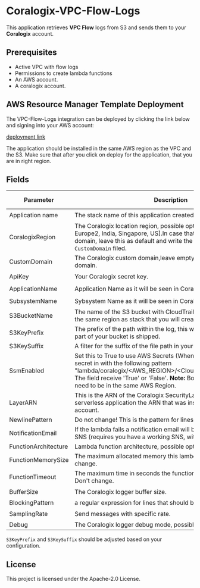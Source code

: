 # Coralogix-VPC-Flow-Logs

This application retrieves **VPC Flow** logs from S3 and sends them to your **Coralogix** account.

## Prerequisites
* Active VPC with flow logs 
* Permissions to create lambda functions
* An AWS account.
* A coralogix account.


## AWS Resource Manager Template Deployment

The VPC-Flow-Logs integration can be deployed by clicking the link below and signing into your AWS account:

[deployment link](https://us-east-1.console.aws.amazon.com/lambda/home?region=us-east-1#/create/app?applicationId=arn:aws:serverlessrepo:eu-central-1:597078901540:applications/Coralogix-VPC-Flog-Logs-S3)

The application should be installed in the same AWS region as the VPC and the S3. Make sure that after you click on deploy for the application, that you are in right region.

## Fields

| Parameter | Description | Default Value | Required |
|---|---|---|---|
| Application name | The stack name of this application created via AWS CloudFormation. |   | :heavy_check_mark: |
| CoralogixRegion | The Coralogix location region, possible options are [Europe, Europe2, India, Singapore, US].In case that you want to use Custom domain, leave this as default and write the Custom doamin in the ``CustomDomain`` filed. |  Europe | :heavy_check_mark: | 
| CustomDomain | The Coralogix custom domain,leave empty if you don't use Custom domain.| |  | 
| ApiKey | Your Coralogix secret key.|   | :heavy_check_mark: | 
| ApplicationName | Application Name as it will be seen in Coralogix UI.| | :heavy_check_mark: | 
| SubsystemName | Sybsystem Name as it will be seen in Coralogix UI.| | :heavy_check_mark: | 
| S3BucketName | The name of the S3 bucket with CloudTrail logs to watch (must be in the same region as stack that you will create). |   | :heavy_check_mark: | 
| S3KeyPrefix | The prefix of the path within the log, this way you can choose if only part of your bucket is shipped.|   |  | 
| S3KeySuffix | A filter for the suffix of the file path in your bucket.|  .json.gz. |  | 
| SsmEnabled | Set this to True to use AWS Secrets  (When enable it creates the secret in with the following pattern "lambda/coralogix/<AWS_REGION>/<Cloudwatch_lambda_name>"). The field receive 'True' or 'False'. **Note:** Both layers and lambda need to be in the same AWS Region.|  False | |
| LayerARN | This is the ARN of the Coralogix SecurityLayer. Copy from the ``SSM`` serverless application the ARN that was installed on the AWS account.| | |
| NewlinePattern | Do not change! This is the pattern for lines splitting.| (?:\r\n\|\r\|\n) | |
| NotificationEmail | If the lambda fails a notification email will be sent to this address via SNS (requires you have a working SNS, with a validated domain).| | |
| FunctionArchitecture | Lambda function architecture, possible options are [x86_64, arm64]| x86_64 | |
| FunctionMemorySize | The maximum allocated memory this lambda may consume. Don't change.| 1024 | |
| FunctionTimeout | The maximum time in seconds the function may be allowed to run. Don't change.| 300 | |
| BufferSize | The Coralogix logger buffer size.| 134217728 | :heavy_check_mark: |
| BlockingPattern | a regular expression for lines that should be excluded. |  |  | 
| SamplingRate | Send messages with specific rate.| 1 | :heavy_check_mark: |
| Debug | The Coralogix logger debug mode, possible options are ``true``, ``false``.| false | |

`S3KeyPrefix` and `S3KeySuffix` should be adjusted based on your configuration.

## License

This project is licensed under the Apache-2.0 License.
